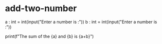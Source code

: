 # add-two-number
a : int = int(input("Enter a number is :"))
b : int = int(input("Enter a number is :"))

print(f"The sum of  the {a} and {b} is {a+b}")
